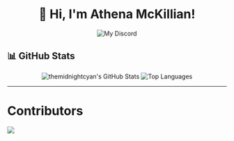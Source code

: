 <div align="center">
  <h1>👋 Hi, I'm Athena McKillian!</h1>
  
  ![My Discord](https://status.butterfly-network.win/api/user/1394668171415523351?aboutMe=Proud+syster+of+Clove+%28%40estrogenhrt%29%0AWriting+a+book...%0ALover+of+loud+tunes%2C+literature+%26+pixel+blocks%2C+just+a+trans+gamer+girl+vibing+through+the+chaos&theme=nitroDark&primaryColor=2770e3&accentColor=0e203d&width=350)
  
</div>

## 📊 GitHub Stats

<div align="center">
  <img src="https://github-readme-stats.vercel.app/api?username=themidnightcyan&theme=synthwave&show_icons=true" alt="themidnightcyan's GitHub Stats" />
  <img src="https://github-readme-stats.vercel.app/api/top-langs/?username=themidnightcyan&layout=compact&theme=synthwave&hide_border=true" alt="Top Languages" />
</div>

---

# Contributors
<a href="https://github.com/themidnightcyan/themidnightcyan/graphs/contributors">
  <img src="https://contrib.rocks/image?repo=themidnightcyan/themidnightcyan" />
</a>
